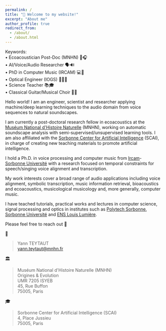 ```yaml
---
permalink: /
title: "👋 Welcome to my website!"
excerpt: "About me"
author_profile: true
redirect_from: 
  - /about/
  - /about.html
---
```


Keywords: \
• Ecoacoustician Post-Doc (MNHN) 🌿🎧  \
• AI/Voice/Audio Researcher 🗣️🔊 \
• PhD in Computer Music (IRCAM) 💻🎵  \
• Optical Engineer (IOGS) 👨‍💻🔭  \
• Science Teacher 📚🎓 \
• Classical Guitar/Musical Choir 🎸🎤

Hello world! I am an engineer, scientist and researcher applying machine/deep learning techniques to the audio domain from voice sequences to natural soundscapes. 

I am currently a post-doctoral research fellow in ecoacoustics at the [Muséum National d'Histoire Naturelle](https://www.mnhn.fr/) (MNHN), working on automatic soundscape analysis with semi-supervised/unsupervised learning tools. I am also affiliated with the [Sorbonne Center for Artificial Intelligence](https://scai.sorbonne-universite.fr/) (SCAI), in charge of creating new teaching materials to promote artificial intelligence.  

I hold a Ph.D. in voice processing and computer music from [Ircam](https://www.ircam.fr/)-[Sorbonne Université](https://www.sorbonne-universite.fr/)  with a research focused on temporal constraints for speech/singing voice alignment and transcription.

My work interests cover a broad range of audio applications including voice alignment, symbolic transcription, music information retrieval, bioacoustics and ecoacoustics, musicological musicology and, more generally, computer music.

I have teached tutorials, practical works and lectures in computer science, signal processing and optics in institutes such as [Polytech Sorbonne](https://www.polytech.sorbonne-universite.fr/), [Sorbonne Université](https://www.sorbonne-universite.fr/) and [ENS Louis Lumière](https://www.ens-louis-lumiere.fr/formations/formation-initiale/master-photographie/).

Please feel free to reach out 🙂 

📧 
> Yann TEYTAUT  
> yann.teytaut@mnhn.fr  

🏛️ 
> Muséum National d'Histoire Naturelle (MNHN) \
> Origines & Evolution \
> UMR 7205 ISYEB \
> 45, Rue Buffon \
> 75005, Paris

🎓 
> Sorbonne Center for Artificial Intelligence (SCAI) \
> 4, Place Jussieu \
> 75005, Paris  
